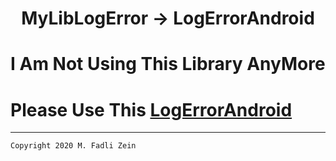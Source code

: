 <h1 align="center">
  MyLibLogError -> LogErrorAndroid
</h1>

# I Am Not Using This Library AnyMore

# Please Use This [LogErrorAndroid](https://github.com/gzeinnumer/LogErrorAndroid)

---

```
Copyright 2020 M. Fadli Zein
```

